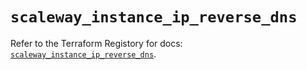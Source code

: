 # `scaleway_instance_ip_reverse_dns`

Refer to the Terraform Registory for docs: [`scaleway_instance_ip_reverse_dns`](https://registry.terraform.io/providers/scaleway/scaleway/2.28.0/docs/resources/instance_ip_reverse_dns).
